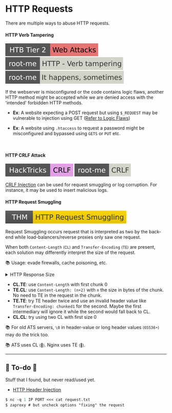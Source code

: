 # HTTP Requests

There are multiple ways to abuse HTTP requests.

<div class="row row-cols-lg-2"><div>

#### HTTP Verb Tampering

[![web_attacks](../../../../_badges/htb/web_attacks.svg)](https://academy.hackthebox.com/course/preview/web-attacks)
[![http_verb_tampering](../../../../_badges/rootme/web_server/http_verb_tampering.svg)](https://www.root-me.org/en/Challenges/Web-Server/HTTP-verb-tampering)
[![it_happens_sometimes](../../../../_badges/rootme/realist/it_happens_sometimes.svg)](https://www.root-me.org/en/Challenges/Realist/It-happens-sometimes-93)

If the webserver is misconfigured or the code contains logic flaws, another HTTP method might be accepted while we are denied access with the 'intended' forbidden HTTP methods.

* **Ex**: A website expecting a POST request but using `$_REQUEST` may be vulnerable to injection using GET ([Refer to Logic Flaws](/cybersecurity/red-team/s2.discovery/techniques/websites/logic_flaws.md#php-_request-logic-flaw))

* **Ex**: A website using `.htaccess` to request a password might be misconfigured and bypassed using `GETS` or `PUT` etc.

<br>

#### HTTP CRLF Attack

[![crlf](../../../../_badges/hacktricks/crlf.svg)](https://book.hacktricks.xyz/pentesting-web/crlf-0d-0a)
[![crlf](../../../../_badges/rootme/web_server/crlf.svg)](https://www.root-me.org/en/Challenges/Web-Server/CRLF)

[CRLF Injection](https://en.wikipedia.org/wiki/HTTP_response_splitting) can be used for request smuggling or log corruption. For instance, it may be used to  insert malicious logs.
</div><div>

#### HTTP Request Smuggling

[![httprequestsmuggling](../../../../_badges/thm/httprequestsmuggling.svg)](https://tryhackme.com/r/room/httprequestsmuggling)

Request Smuggling occurs request that is interpreted as two by the back-end while load-balancers/reverse proxies only saw one request.

When both `Content-Length` <small>(CL)</small> and `Transfer-Encoding` <small>(TE)</small> are present, each solution may differently interpret the size of the request.

📚 Usage: evade firewalls, cache poisoning, etc.

<details class="details-n">
<summary>HTTP Response Size</summary>

* `Content-Length`: size of the request in bytes
* `Transfer-Encoding: chunked`: request split in chunks

```text!
...
Transfer-Encoding: chunked
    
e              // size of data
Hello, World!  // data (13+1 bytes for \n)
0              // end
```
</details>

* **CL.TE**: use `Content-Length` with first chunk 0
* **TE.CL**: use `Content-Length: (n+2)` with `n` the size in bytes of the chunk. No need to TE in the request in the chunk.
* **TE.TE**: try TE header twice and use an invalid header value like `Transfer-Encoding: chunked1` for the second. Maybe the first intermediary will ignore it while the second would fall back to CL.
* **CL.CL**: try using two CL with first size 0 

📚 For old ATS servers, `\0` in header-value or long header values <small>(65536+)</small> may do the trick too.

📚 ATS uses CL <small>(👻)</small>. Nginx uses TE <small>(👻)</small>.
</div></div>

<hr class="sep-both">

## 👻 To-do 👻

Stuff that I found, but never read/used yet.

<div class="row row-cols-lg-2"><div>

* [HTTP Header Injection](https://en.wikipedia.org/wiki/HTTP_header_injection)

```ps
$ nc -q 1 IP PORT <<< cat request.txt
$ zaproxy # but uncheck options "fixing" the request
```
</div><div>
</div></div>